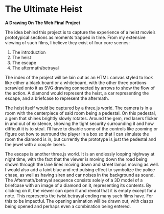 # The Ultimate Heist
**A Drawing On The Web Final Project**


The idea behind this project is to capture the experience of a heist movie’s prototypical sections as moments trapped in time. From my extensive viewing of such films, I believe they exist of four core scenes:

1.	The introduction
2.	The heist
3.	The escape
4.	The aftermath/betrayal

The index of the project will be lain out as an HTML canvas styled to look like either a black board or a whiteboard, with the other three portions scrawled onto it as SVG drawing connected by arrows to show the flow of the action. A diamond would represent the heist, a car representing the escape, and a briefcase to represent the aftermath.

The heist itself would be captured by a three.js world. The camera is in a room with the centerpiece of said room being a pedestal. On this pedestal, a gem that shines brightly slowly rotates. Around the gem, red lasers flicker in and out of existence, showing the tight security surrounding it and how difficult it is to steal. I’ll have to disable some of the controls like zooming or figure out how to surround the player in a box so that I can simulate the room the diamond is in, but currently the prototype is just the pedestal and the jewel with a couple lasers.

The escape is another three.js world. It is an endlessly looping highway at night time, with the fact that the viewer is moving down the road being shown through the lane lines moving down and street lamps moving as well. I would also add a faint blue and red pulsing effect to symbolize the police chase, as well as having siren and car noises in the background as sound.
The Aftermath/betrayal sequence consists solely of a 3D model of a briefcase with an image of a diamond on it, representing its contents. By clicking on it, the viewer can open it and reveal that it is empty except for a note. This represents the twist betrayal ending many such films have. For this to be impactful. The opening animation will be drawn out, with clasps being opened and perhaps even a combination being entered.
